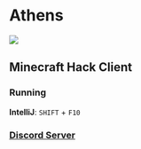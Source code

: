 <p align="center"><h1>Athens</h1><a href="https://github.com/MandoGamin/Athens/releases/download/v1.1.3/athens-1.1.3.jar"><img src="https://img.shields.io/github/actions/workflow/status/MandoGamin/Athens/build.yml?branch=main&label=Download&logo=alacritty&logoColor=f00"></a></p>


## Minecraft Hack Client

### Running

**IntelliJ**: <kbd>`SHIFT`</kbd> + <kbd>`F10`</kbd>

### [Discord Server](https://discord.gg/rQC3DqQqn3)
